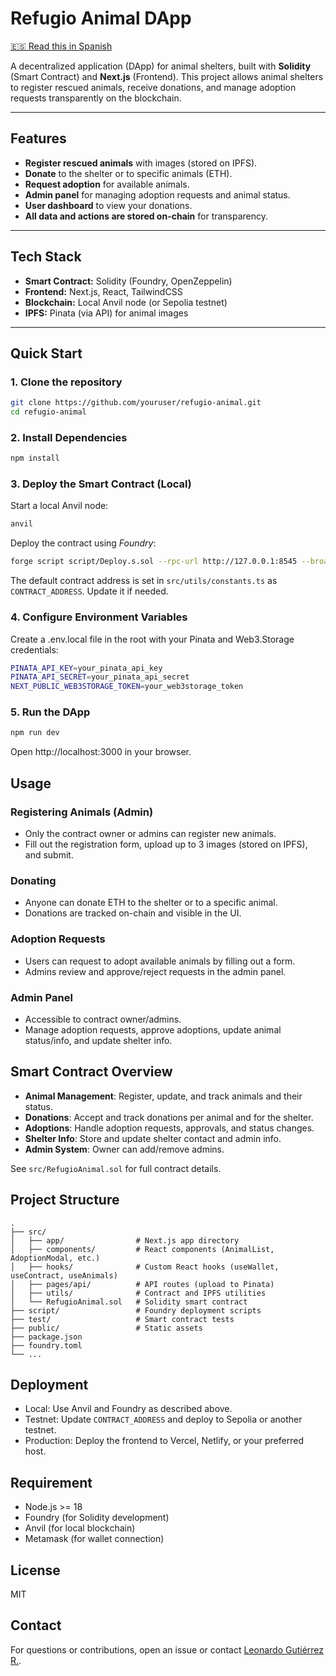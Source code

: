 # Refugio Animal DApp

[🇪🇸 Read this in Spanish](./README.es.md)

A decentralized application (DApp) for animal shelters, built with **Solidity** (Smart Contract) and **Next.js** (Frontend). This project allows animal shelters to register rescued animals, receive donations, and manage adoption requests transparently on the blockchain.

---

## Features

- **Register rescued animals** with images (stored on IPFS).
- **Donate** to the shelter or to specific animals (ETH).
- **Request adoption** for available animals.
- **Admin panel** for managing adoption requests and animal status.
- **User dashboard** to view your donations.
- **All data and actions are stored on-chain** for transparency.

---

## Tech Stack

- **Smart Contract:** Solidity (Foundry, OpenZeppelin)
- **Frontend:** Next.js, React, TailwindCSS
- **Blockchain:** Local Anvil node (or Sepolia testnet)
- **IPFS:** Pinata (via API) for animal images

---

## Quick Start

### 1. Clone the repository

```bash
git clone https://github.com/youruser/refugio-animal.git
cd refugio-animal
```

### 2. Install Dependencies
```bash
npm install
```

### 3. Deploy the Smart Contract (Local)
Start a local Anvil node:
```bash
anvil
```

Deploy the contract using _Foundry_:
```bash
forge script script/Deploy.s.sol --rpc-url http://127.0.0.1:8545 --broadcast --private-key <YOUR_PRIVATE_KEY>
```
The default contract address is set in `src/utils/constants.ts` as `CONTRACT_ADDRESS`. Update it if needed.

### 4. Configure Environment Variables
Create a .env.local file in the root with your Pinata and Web3.Storage credentials:
```bash
PINATA_API_KEY=your_pinata_api_key
PINATA_API_SECRET=your_pinata_api_secret
NEXT_PUBLIC_WEB3STORAGE_TOKEN=your_web3storage_token
```

### 5. Run the DApp
```bash
npm run dev
```
Open http://localhost:3000 in your browser.

## Usage
### Registering Animals (Admin)
- Only the contract owner or admins can register new animals.
- Fill out the registration form, upload up to 3 images (stored on IPFS), and submit.

### Donating
- Anyone can donate ETH to the shelter or to a specific animal.
- Donations are tracked on-chain and visible in the UI.

### Adoption Requests
- Users can request to adopt available animals by filling out a form.
- Admins review and approve/reject requests in the admin panel.

### Admin Panel
- Accessible to contract owner/admins.
- Manage adoption requests, approve adoptions, update animal status/info, and update shelter info.

## Smart Contract Overview
- **Animal Management**: Register, update, and track animals and their status.
- **Donations**: Accept and track donations per animal and for the shelter.
- **Adoptions**: Handle adoption requests, approvals, and status changes.
- **Shelter Info**: Store and update shelter contact and admin info.
- **Admin System**: Owner can add/remove admins.

See `src/RefugioAnimal.sol` for full contract details.

## Project Structure
```
.
├── src/
│   ├── app/                # Next.js app directory
│   ├── components/         # React components (AnimalList, AdoptionModal, etc.)
│   ├── hooks/              # Custom React hooks (useWallet, useContract, useAnimals)
│   ├── pages/api/          # API routes (upload to Pinata)
│   ├── utils/              # Contract and IPFS utilities
│   └── RefugioAnimal.sol   # Solidity smart contract
├── script/                 # Foundry deployment scripts
├── test/                   # Smart contract tests
├── public/                 # Static assets
├── package.json
├── foundry.toml
└── ...
```

## Deployment
- Local: Use Anvil and Foundry as described above.
- Testnet: Update `CONTRACT_ADDRESS` and deploy to Sepolia or another testnet.
- Production: Deploy the frontend to Vercel, Netlify, or your preferred host.

## Requirement
- Node.js >= 18
- Foundry (for Solidity development)
- Anvil (for local blockchain)
- Metamask (for wallet connection)

## License
MIT

## Contact
For questions or contributions, open an issue or contact [Leonardo Gutiérrez R.](mailto:leogutierrezramirez@gmail.com).